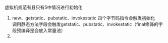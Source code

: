 虚拟机规范有且只有5中情况进行初始化
1. new、getstatic、pubstatic、invokestatic 四个字节码指令会触发初始化   
调用静态方法字段会触发getstatic、pubstatic、invokestatic（final修饰的字段预编译是会放入常量池）
1. 
